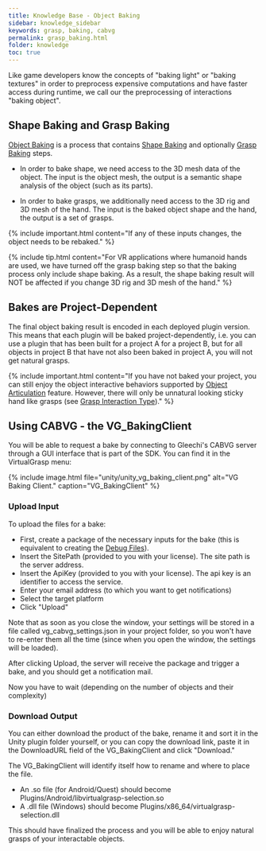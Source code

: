 ```yaml
---
title: Knowledge Base - Object Baking
sidebar: knowledge_sidebar
keywords: grasp, baking, cabvg
permalink: grasp_baking.html
folder: knowledge
toc: true
---
```


Like game developers know the concepts of "baking light" or "baking textures" in order to preprocess expensive computations and have faster access during runtime, 
we call our the preprocessing of interactions "baking object".  

## Shape Baking and Grasp Baking

<a href="#" data-toggle="tooltip" data-original-title="{{site.data.glossary.ObjectBaking}}">Object Baking</a> is a process that contains
<a href="#" data-toggle="tooltip" data-original-title="{{site.data.glossary.ShapeBaking}}">Shape Baking</a> and optionally 
<a href="#" data-toggle="tooltip" data-original-title="{{site.data.glossary.GraspBaking}}">Grasp Baking</a> steps.

* In order to bake shape, we need access to the 3D mesh data of the object. The input is the object mesh, the output is a semantic shape analysis of the object (such as its parts).

* In order to bake grasps, we additionally need access to the 3D rig and 3D mesh of the hand. The input is the baked object shape and the hand, the output is a set of grasps. 

{% include important.html content="If any of these inputs changes, the object needs to be rebaked." %}

{% include tip.html content="For VR applications where humanoid hands are used, we have turned off the grasp baking step so that the baking process only include shape baking. 
As a result, the shape baking result will NOT be affected if you change 3D rig and 3D mesh of the hand." %}

## Bakes are Project-Dependent

The final object baking result is encoded in each deployed plugin version. This means that each plugin will be baked project-dependently, 
i.e. you can use a plugin that has been built for a project A for a project B, but for all objects in project B that have not also been baked in project A, 
you will not get natural grasps.

{% include important.html content="If you have not baked your project, you can still enjoy 
the object interactive behaviors supported by [Object Articulation](object_articulation.html#object-articulation) feature. 
However, there will only be unnatural looking sticky hand like grasps (see [Grasp Interaction Type](grasp_interaction.html#grasp-interaction-type))." %}


<!--
### The Process of Baking behind the Scenes

In the absence of automatic baking servers and licensing services, there is still a manual step involved though the process itself is already highly automated and integrated to each game engine plugin. 

When a bake is requested on an external project, we are introducing the following pipeline: 

Enable "Save Debug Files" in the MyVirtualGrasp component. 

Run the project. OBJ files of each interactable object are exported into a [project_root]/Assets/vg_tmp folder, together with a couple of other files needed for baking or debugging

Stop the project. The files in that directory are zipped into a [project_name].zip in the project root folder

After doing this, disable "Save Debug Files" again.
-->



## Using CABVG - the VG_BakingClient 

You will be able to request a bake by connecting to Gleechi's CABVG server through a GUI interface that is part of the SDK. You can find it in the VirtualGrasp menu:

{% include image.html file="unity/unity_vg_baking_client.png" alt="VG Baking Client." caption="VG_BakingClient" %}

### Upload Input

To upload the files for a bake:

* First, create a package of the necessary inputs for the bake (this is equivalent to creating the [Debug Files](debug.files)).
* Insert the SitePath (provided to you with your license). The site path is the server address.
* Insert the ApiKey (provided to you with your license). The api key is an identifier to access the service.
* Enter your email address (to which you want to get notifications)
* Select the target platform
* Click "Upload"

Note that as soon as you close the window, your settings will be stored in a file called vg_cabvg_settings.json in your project folder, so you won't have to re-enter them all the time (since when you open the window, the settings will be loaded).

After clicking Upload, the server will receive the package and trigger a bake, and you should get a notification mail.

Now you have to wait (depending on the number of objects and their complexity)

### Download Output

You can either download the product of the bake, rename it and sort it in the Unity plugin folder yourself, or you can copy the download link, paste it in the DownloadURL field of the VG_BakingClient and click "Download." 

The VG_BakingClient will identify itself how to rename and where to place the file.

* An .so file (for Android/Quest) should become Plugins/Android/libvirtualgrasp-selection.so
* A .dll file (Windows) should become Plugins/x86_64/virtualgrasp-selection.dll

This should have finalized the process and you will be able to enjoy natural grasps of your interactable objects.

<!--
Known Issues

After creating the input package for the first time, and stopping Unity, the program may crash. The results are there though, so you can disable "Save Debug Files" again and continue with your regular work while waiting for the bake response.

In the console you can get errors that the mesh is not readable, this usually solves when enabling read/write in the import settings.   
-->